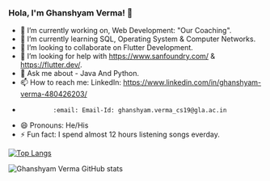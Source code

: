 ### Hola, I'm Ghanshyam Verma! 👋

- 🔭 I’m currently working on, Web Development: "Our Coaching".
- 🌱 I’m currently learning SQL, Operating System & Computer Networks.
- 👯 I’m looking to collaborate on Flutter Development.
- 🤔 I’m looking for help with https://www.sanfoundry.com/ & https://flutter.dev/.
- 💬 Ask me about - Java And Python.
- 📫 How to reach me: LinkedIn: https://www.linkedin.com/in/ghanshyam-verma-480426203/
-              :email: Email-Id: ghanshyam.verma_cs19@gla.ac.in
- 😄 Pronouns: He/His
- ⚡ Fun fact: I spend almost 12 hours listening songs everday.

<!-- -![gitImages](https://user-images.githubusercontent.com/67820202/112162579-3156bc80-8c12-11eb-97b6-2195cb0ca94d.jpg) -->
<!-- <h3 align="left">Languages and Tools:</h3>
<p align="left"> <a href="https://www.cprogramming.com/" target="_blank"> <img src="https://raw.githubusercontent.com/devicons/devicon/master/icons/c/c-original.svg" alt="c" width="40" height="40"/> </a> <a href="https://dart.dev" target="_blank"> <img src="https://www.vectorlogo.zone/logos/dartlang/dartlang-icon.svg" alt="dart" width="40" height="40"/> </a> <a href="https://flutter.dev" target="_blank"> <img src="https://www.vectorlogo.zone/logos/flutterio/flutterio-icon.svg" alt="flutter" width="40" height="40"/> </a> <a href="https://www.java.com" target="_blank"> <img src="https://raw.githubusercontent.com/devicons/devicon/master/icons/java/java-original.svg" alt="java" width="40" height="40"/> </a> <a href="https://developer.mozilla.org/en-US/docs/Web/JavaScript" target="_blank"> <img src="https://raw.githubusercontent.com/devicons/devicon/master/icons/javascript/javascript-original.svg" alt="javascript" width="40" height="40"/> </a> <a href="https://www.linux.org/" target="_blank"> <img src="https://raw.githubusercontent.com/devicons/devicon/master/icons/linux/linux-original.svg" alt="linux" width="40" height="40"/> </a> <a href="https://www.mysql.com/" target="_blank"> <img src="https://raw.githubusercontent.com/devicons/devicon/master/icons/mysql/mysql-original-wordmark.svg" alt="mysql" width="40" height="40"/> </a> <a href="https://www.python.org" target="_blank"> <img src="https://raw.githubusercontent.com/devicons/devicon/master/icons/python/python-original.svg" alt="python" width="40" height="40"/> </a> </p> -->

[![Top Langs](https://github-readme-stats.vercel.app/api/top-langs/?username=ghanshyamverma4654&layout=compact)](https://github.com/ghanhshyamverma4654/github-readme-stats)

![Ghanshyam Verma GitHub stats](https://github-readme-stats.vercel.app/api?username=ghanshyamverma4654&show_icons=true&theme=radical)


